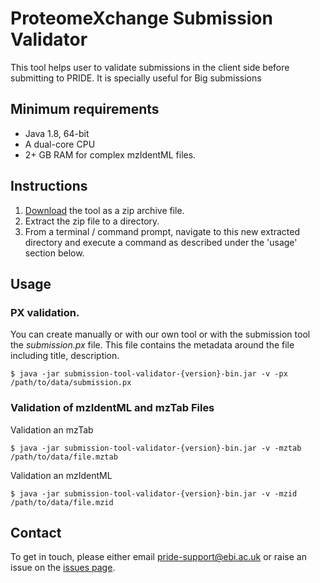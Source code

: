 # ProteomeXchange Submission Validator

This tool helps user to validate submissions in the client side before submitting to PRIDE. It is specially useful for Big submissions

## Minimum requirements
* Java 1.8, 64-bit
* A dual-core CPU
* 2+ GB RAM for complex mzIdentML files.

## Instructions
1. [Download](https://github.com/PRIDE-Archive/submission-tool-validator/releases/download/v1.0.0/submission-tool-validator-1.0.0-bin.jar) the tool as a zip archive file.
2. Extract the zip file to a directory.
3. From a terminal / command prompt, navigate to this new extracted directory and execute a command as described under the 'usage' section below.

## Usage

### PX validation.
You can create manually or with our own tool or with the submission tool the _submission.px_ file. This file contains the metadata around the file including title, description.

```
$ java -jar submission-tool-validator-{version}-bin.jar -v -px /path/to/data/submission.px
```

### Validation of mzIdentML and mzTab Files

Validation an mzTab

```
$ java -jar submission-tool-validator-{version}-bin.jar -v -mztab /path/to/data/file.mztab
```

Validation an mzIdentML

```
$ java -jar submission-tool-validator-{version}-bin.jar -v -mzid /path/to/data/file.mzid
```



## Contact
To get in touch, please either email <pride-support@ebi.ac.uk> or raise an issue on the [issues page](https://github.com/PRIDE-Archive/submission-tool-validator/issues).
